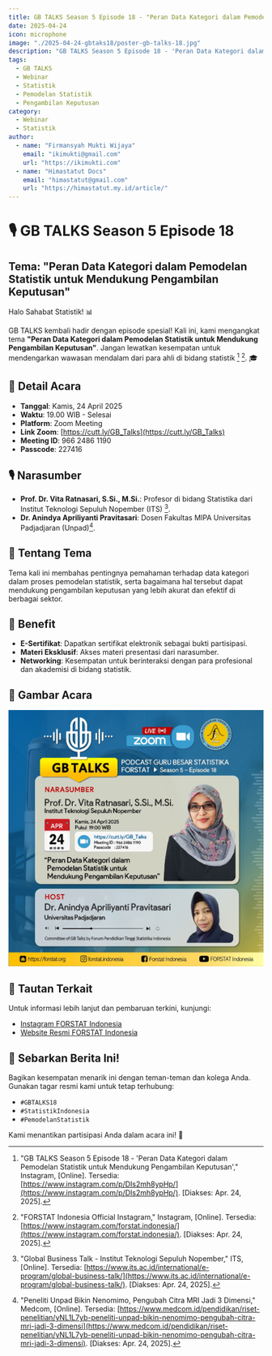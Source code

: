 ```yaml
---
title: GB TALKS Season 5 Episode 18 - "Peran Data Kategori dalam Pemodelan Statistik untuk Mendukung Pengambilan Keputusan"
date: 2025-04-24
icon: microphone
image: "./2025-04-24-gbtaks18/poster-gb-talks-18.jpg"
description: "GB TALKS Season 5 Episode 18 - 'Peran Data Kategori dalam Pemodelan Statistik untuk Mendukung Pengambilan Keputusan'. Bergabunglah untuk mendengarkan wawasan mendalam dari para ahli di bidang statistik."
tags:
  - GB TALKS
  - Webinar
  - Statistik
  - Pemodelan Statistik
  - Pengambilan Keputusan
category:
  - Webinar
  - Statistik
author:
  - name: "Firmansyah Mukti Wijaya"
    email: "ikimukti@gmail.com"
    url: "https://ikimukti.com"
  - name: "Himastatut Docs"
    email: "himastatut@gmail.com"
    url: "https://himastatut.my.id/article/"
---
```


# 🎙️ GB TALKS Season 5 Episode 18
## Tema: "Peran Data Kategori dalam Pemodelan Statistik untuk Mendukung Pengambilan Keputusan"

Halo Sahabat Statistik! 📊

GB TALKS kembali hadir dengan episode spesial! Kali ini, kami mengangkat tema **"Peran Data Kategori dalam Pemodelan Statistik untuk Mendukung Pengambilan Keputusan"**. Jangan lewatkan kesempatan untuk mendengarkan wawasan mendalam dari para ahli di bidang statistik [^1] [^2]. 🎓

## 📅 Detail Acara
- **Tanggal**: Kamis, 24 April 2025
- **Waktu**: 19.00 WIB - Selesai
- **Platform**: Zoom Meeting
- **Link Zoom**: [https://cutt.ly/GB_Talks](https://cutt.ly/GB_Talks)
- **Meeting ID**: 966 2486 1190
- **Passcode**: 227416

## 🎙 Narasumber
- **Prof. Dr. Vita Ratnasari, S.Si., M.Si.**: Profesor di bidang Statistika dari Institut Teknologi Sepuluh Nopember (ITS) [^3].
- **Dr. Anindya Apriliyanti Pravitasari**: Dosen Fakultas MIPA Universitas Padjadjaran (Unpad)[^4].

## 📝 Tentang Tema
Tema kali ini membahas pentingnya pemahaman terhadap data kategori dalam proses pemodelan statistik, serta bagaimana hal tersebut dapat mendukung pengambilan keputusan yang lebih akurat dan efektif di berbagai sektor.

## 🎁 Benefit
- **E-Sertifikat**: Dapatkan sertifikat elektronik sebagai bukti partisipasi.
- **Materi Eksklusif**: Akses materi presentasi dari narasumber.
- **Networking**: Kesempatan untuk berinteraksi dengan para profesional dan akademisi di bidang statistik.

## 📸 Gambar Acara
![Poster GB TALKS Season 5 Episode 18](./2025-04-24-gbtaks18/poster-gb-talks-18.jpg)

## 🔗 Tautan Terkait
Untuk informasi lebih lanjut dan pembaruan terkini, kunjungi:
- [Instagram FORSTAT Indonesia](https://www.instagram.com/forstat.indonesia/)
- [Website Resmi FORSTAT Indonesia](https://forstat.id)

## 📢 Sebarkan Berita Ini!
Bagikan kesempatan menarik ini dengan teman-teman dan kolega Anda. Gunakan tagar resmi kami untuk tetap terhubung:
- `#GBTALKS18`
- `#StatistikIndonesia`
- `#PemodelanStatistik`

Kami menantikan partisipasi Anda dalam acara ini! 🌟

[^1]: "GB TALKS Season 5 Episode 18 - 'Peran Data Kategori dalam Pemodelan Statistik untuk Mendukung Pengambilan Keputusan'," Instagram, [Online]. Tersedia: [https://www.instagram.com/p/DIs2mh8ypHp/](https://www.instagram.com/p/DIs2mh8ypHp/). [Diakses: Apr. 24, 2025].
[^2]: "FORSTAT Indonesia Official Instagram," Instagram, [Online]. Tersedia: [https://www.instagram.com/forstat.indonesia/](https://www.instagram.com/forstat.indonesia/). [Diakses: Apr. 24, 2025].
[^3]: "Global Business Talk - Institut Teknologi Sepuluh Nopember," ITS, [Online]. Tersedia: [https://www.its.ac.id/international/e-program/global-business-talk/](https://www.its.ac.id/international/e-program/global-business-talk/). [Diakses: Apr. 24, 2025].
[^4]: "Peneliti Unpad Bikin Nenomimo, Pengubah Citra MRI Jadi 3 Dimensi," Medcom, [Online]. Tersedia: [https://www.medcom.id/pendidikan/riset-penelitian/yNL1L7yb-peneliti-unpad-bikin-nenomimo-pengubah-citra-mri-jadi-3-dimensi](https://www.medcom.id/pendidikan/riset-penelitian/yNL1L7yb-peneliti-unpad-bikin-nenomimo-pengubah-citra-mri-jadi-3-dimensi). [Diakses: Apr. 24, 2025].

<Share colorful />
<GitContributors />
<GitChangelog />
